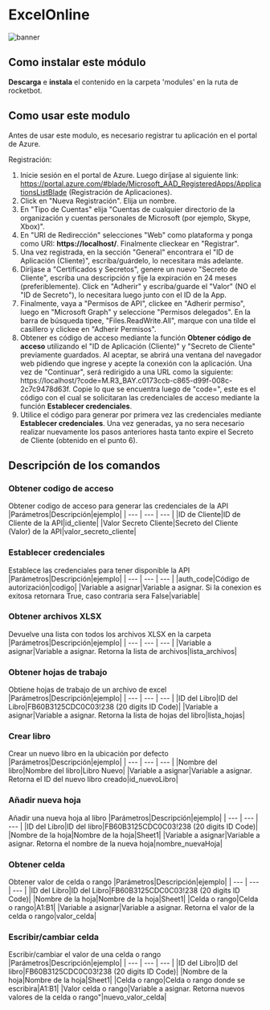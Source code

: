 # ExcelOnline
  
![banner](C:\Users\jmsir\Desktop\RB\Rocketbot\modules\ExcelOnline\docs\imgs\Banner_ExcelOnline.png)
## Como instalar este módulo
  
__Descarga__ e __instala__ el contenido en la carpeta 'modules' en la ruta de rocketbot.  

## Como usar este modulo

Antes de usar este modulo, es necesario registrar tu aplicación en el portal de Azure. 

Registración: 

1. Inicie sesión en el portal de Azure. Luego diríjase al siguiente link: https://portal.azure.com/#blade/Microsoft_AAD_RegisteredApps/ApplicationsListBlade (Registración de Aplicaciones). 
2. Click en "Nueva Registración". Elija un nombre. 
3. En "Tipo de Cuentas" elija "Cuentas de cualquier directorio de la organización y cuentas personales de Microsoft (por ejemplo, Skype, Xbox)". 
4. En "URI de Redirección" selecciones "Web" como plataforma y ponga como URI: __https://localhost/__. Finalmente clieckear en "Registrar". 
5. Una vez registrada, en la sección "General" encontrara el "ID de Aplicación (Cliente)", escriba/guárdelo, lo necesitara más adelante. 
6. Diríjase a "Certificados y Secretos", genere un nuevo "Secreto de Cliente", escriba una descripción y fije la expiración en 24 meses (preferiblemente). Click en "Adherir" y escriba/guarde el "Valor" (NO el "ID de Secreto"), lo necesitara luego junto con el ID de la App. 
7. Finalmente, vaya a "Permisos de API", clickee en "Adherir permiso", luego en "Microsoft Graph" y seleccione "Permisos delegados". En la barra de búsqueda tipee, "Files.ReadWrite.All", marque con una tilde el casillero y clickee en "Adherir Permisos".
8. Obtener es código de acceso mediante la función __Obtener código de acceso__ utilizando el "ID de Aplicación (Cliente)" y "Secreto de Cliente" previamente guardados. Al aceptar, se abrirá una ventana del navegador web pidiendo que ingrese y acepte la conexión con la aplicación. Una vez de "Continuar", será redirigido a una URL como la siguiente:  https://localhost/?code=M.R3_BAY.c0173ccb-c865-d99f-008c-2c7c9478d63f. Copie lo que se encuentra luego de "code=", este es el código con el cual se solicitaran las credenciales de acceso mediante la función __Establecer credenciales__.
9. Utilice el código para generar por primera vez las credenciales mediante __Establecer credenciales__. Una vez generadas, ya no sera necesario realizar nuevamente los pasos anteriores hasta tanto expire el Secreto de Cliente (obtenido en el punto 6).

## __Descripción de los comandos__

### __Obtener codigo de acceso__
Obtener codigo de acceso para generar las credenciales de la API
|Parámetros|Descripción|ejemplo|
| --- | --- | --- |
|ID de Cliente|ID de Cliente de la API|id_cliente|
|Valor Secreto Cliente|Secreto del Cliente (Valor) de la API|valor_secreto_cliente|

### __Establecer credenciales__
Establece las credenciales para tener disponible la API
|Parámetros|Descripción|ejemplo|
| --- | --- | --- |
|auth_code|Código de autorización|codigo|
|Variable a asignar|Variable a asignar. Si la conexion es exitosa retornara True, caso contraria sera False|variable|

### __Obtener archivos XLSX__
Devuelve una lista con todos los archivos XLSX en la carpeta
|Parámetros|Descripción|ejemplo|
| --- | --- | --- |
|Variable a asignar|Variable a asignar. Retorna la lista de archivos|lista_archivos|

### __Obtener hojas de trabajo__
Obtiene hojas de trabajo de un archivo de excel
|Parámetros|Descripción|ejemplo|
| --- | --- | --- |
|ID del Libro|ID del Libro|FB60B3125CDC0C03!238 (20 digits ID Code)|
|Variable a asignar|Variable a asignar. Retorna la lista de hojas del libro|lista_hojas|

### __Crear libro__
Crear un nuevo libro en la ubicación por defecto
|Parámetros|Descripción|ejemplo|
| --- | --- | --- |
|Nombre del libro|Nombre del libro|Libro Nuevo|
|Variable a asignar|Variable a asignar. Retorna el ID del nuevo libro creado|id_nuevoLibro|

### __Añadir nueva hoja__
Añadir una nueva hoja al libro
|Parámetros|Descripción|ejemplo|
| --- | --- | --- |
|ID del Libro|ID del libro|FB60B3125CDC0C03!238 (20 digits ID Code)|
|Nombre de la hoja|Nombre de la hoja|Sheet1|
|Variable a asignar|Variable a asignar. Retorna el nombre de la nueva hoja|nombre_nuevaHoja|

### __Obtener celda__
Obtener valor de celda o rango
|Parámetros|Descripción|ejemplo|
| --- | --- | --- |
|ID del Libro|ID del Libro|FB60B3125CDC0C03!238 (20 digits ID Code)|
|Nombre de la hoja|Nombre de la hoja|Sheet1|
|Celda o rango|Celda o rango|A1:B1|
|Variable a asignar|Variable a asignar. Retorna el valor de la celda o rango|valor_celda|

### __Escribir/cambiar celda__
Escribir/cambiar el valor de una celda o rango
|Parámetros|Descripción|ejemplo|
| --- | --- | --- |
|ID del Libro|ID del libro|FB60B3125CDC0C03!238 (20 digits ID Code)|
|Nombre de la hoja|Nombre de la hoja|Sheet1|
|Celda o rango|Celda o rango donde se escribira|A1:B1|
|Valor celda o rango|Variable a asignar. Retorna nuevos valores de la celda o rango"|nuevo_valor_celda|
